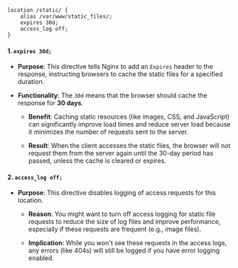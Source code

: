 

```nginx
location /static/ {
    alias /var/www/static_files/;
    expires 30d;
    access_log off;
}
```
#### 1. `expires 30d;`
- **Purpose**: This directive tells Nginx to add an `Expires` header to the response, instructing browsers to cache the static files for a specified duration.
- **Functionality**: The `30d` means that the browser should cache the response for **30 days**.
  
  - **Benefit**: Caching static resources (like images, CSS, and JavaScript) can significantly improve load times and reduce server load because it minimizes the number of requests sent to the server.
  
  - **Result**: When the client accesses the static files, the browser will not request them from the server again until the 30-day period has passed, unless the cache is cleared or expires.

#### 2. `access_log off;`
- **Purpose**: This directive disables logging of access requests for this location.
  
  - **Reason**: You might want to turn off access logging for static file requests to reduce the size of log files and improve performance, especially if these requests are frequent (e.g., image files).
  
  - **Implication**: While you won't see these requests in the access logs, any errors (like 404s) will still be logged if you have error logging enabled.
